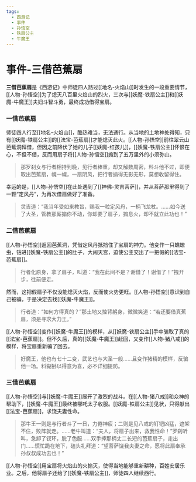```yaml
---
tags:
  - 西游记
  - 事件
  - 孙悟空
  - 铁扇公主
  - 牛魔王
---
```

# 事件-三借芭蕉扇

**三借芭蕉扇**是《西游记》中师徒四人路过[[地名-火焰山]]时发生的一段重要情节，[[人物-孙悟空]]为了熄灭八百里火焰山的烈火，三次与[[妖魔-铁扇公主]]和[[妖魔-牛魔王]]夫妇斗智斗勇，最终成功借得宝扇。

### **一借芭蕉扇**
师徒四人行至[[地名-火焰山]]，酷热难当，无法通行。从当地的土地神处得知，只有[[妖魔-铁扇公主]]的[[法宝-芭蕉扇]]才能熄灭此火。[[人物-孙悟空]]前往翠云山芭蕉洞拜借，但因之前降伏了她的儿子[[妖魔-红孩儿]]，[[妖魔-铁扇公主]]怀恨在心，不但不借，反而用扇子将[[人物-孙悟空]]搧到了五万里外的小须弥山。
> 那罗刹女与行者相持到晚，见行者棒重，却又解数周密，料斗他不过，即便取出芭蕉扇，幌一幌，一扇阴风，把行者搧得无影无形，莫想收留得住。

幸运的是，[[人物-孙悟空]]在此处遇到了[[神佛-灵吉菩萨]]，并从菩萨那里得到了一颗“定风丹”，为再次借扇做好了准备。
> 灵吉道：“我当年受如来教旨，赐我一粒定风丹，一柄飞龙杖。……如今送了大圣，管教那厮搧你不动，你却要了扇子，搧息火，却不就立此功也！”

### **二借芭蕉扇**
[[人物-孙悟空]]返回芭蕉洞，凭借定风丹抵挡住了宝扇的神力。他变作一只蟭蟟虫，钻进[[妖魔-铁扇公主]]的肚子，大闹天宫，迫使公主交出了一把假的[[法宝-芭蕉扇]]。
> 行者化原身，拿了扇子，叫道：“我在此间不是？谢借了！谢借了！”拽开步，往前便走。

然而，这把假扇子不仅没能熄灭火焰，反而使火势更旺。[[人物-孙悟空]]意识到自己被骗，于是决定去找[[妖魔-牛魔王]]。
> 行者道：“如何方得真的？”那土地又控背躬身，微微笑道：“若还要借真蕉扇，须是寻求大力王。”

[[人物-孙悟空]]变作[[妖魔-牛魔王]]的模样，从[[妖魔-铁扇公主]]手中骗取了真的[[法宝-芭蕉扇]]。但不久后，真的[[妖魔-牛魔王]]赶回，又变作[[人物-猪八戒]]的模样，将宝扇重新骗了回去。
> 好魔王，他也有七十二变，武艺也与大圣一般……且变作猪精的模样，反骗他一场。料猢狲以得意为喜，必不详细提防。

### **三借芭蕉扇**
[[人物-孙悟空]]与[[妖魔-牛魔王]]展开了激烈的战斗。在[[人物-猪八戒]]和众神的帮助下，[[妖魔-牛魔王]]最终被哪吒太子收服。[[妖魔-铁扇公主]]见状，只得献出[[法宝-芭蕉扇]]，求饶夫妻性命。
> 那牛王一则是与行者斗了一日，力倦神疲；二则是见八戒的钉钯凶猛，遮架不住，败阵就走。……老牛叫道：“夫人，将扇子出来，救我性命！”罗刹听叫，急卸了钗环，脱了色服……双手捧那柄丈二长短的芭蕉扇子，走出门……慌忙跪在地下，磕头礼拜道：“望菩萨饶我夫妻之命，愿将此扇奉承孙叔叔成功去也！”

[[人物-孙悟空]]用宝扇将火焰山的火搧灭，使得当地能够重新耕种，百姓安居乐业。之后，他将扇子还给了[[妖魔-铁扇公主]]，师徒四人继续西行。
